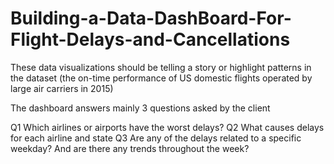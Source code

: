 # Building-a-Data-DashBoard-For-Flight-Delays-and-Cancellations

These data visualizations should be telling a story or highlight patterns in the dataset (the on-time performance of US domestic flights operated by large air carriers in 2015)

The dashboard answers mainly 3 questions asked by the client

Q1 Which airlines or airports have the worst delays?
Q2 What causes delays for each airline and state 
Q3 Are any of the delays related to a specific weekday? And are there
any trends throughout the week?

